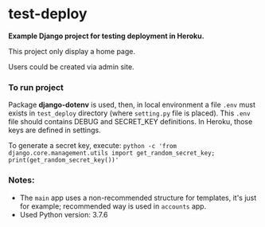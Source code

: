 # test-deploy
**Example Django project for testing deployment in Heroku.**

This project only display a home page.

Users could be created via admin site.


### To run project
Package **django-dotenv** is used, then, in local environment a file `.env` must exists in `test_deploy` directory (where `setting.py` file is placed).
This `.env` file should contains DEBUG and SECRET_KEY definitions. In Heroku, those keys are defined in settings.

To generate a secret key, execute: `python -c 'from django.core.management.utils import get_random_secret_key; print(get_random_secret_key())'`


### Notes:
- The `main` app uses a non-recommended structure for templates, it's just for example; recommended way is used in `accounts` app.
- Used Python version: 3.7.6
